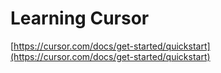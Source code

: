 # Learning Cursor

[https://cursor.com/docs/get-started/quickstart](https://cursor.com/docs/get-started/quickstart)